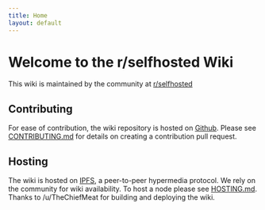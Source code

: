 ```yaml
---
title: Home
layout: default
---
```

# Welcome to the r/selfhosted Wiki

This wiki is maintained by the community at [r/selfhosted](https://www.reddit.com/r/selfhosted)

## Contributing

For ease of contribution, the wiki repository is hosted on [Github](https://github.com/kaysond/selfhosted-wiki). Please see [CONTRIBUTING.md](https://github.com/kaysond/selfhosted-wiki/blob/master/CONTRIBUTING.md) for details on creating a contribution pull request.

## Hosting

The wiki is hosted on [IPFS](https://ipfs.io), a peer-to-peer hypermedia protocol. We rely on the community for wiki availability. To host a node please see [HOSTING.md](https://github.com/kaysond/selfhosted-wiki/blob/master/HOSTING.md). Thanks to /u/TheChiefMeat for building and deploying the wiki.

